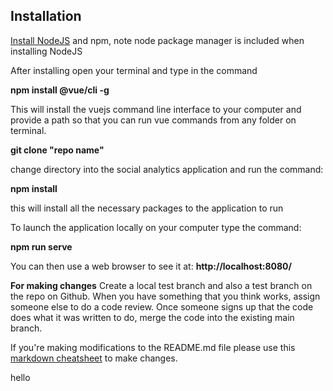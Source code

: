 ## Installation 

[Install NodeJS](https://nodejs.org/en/) and npm, note node package manager is included when installing NodeJS

After installing open your terminal and type in the command

**npm install @vue/cli -g**

This will install the vuejs command line interface to your computer and provide a path so that you can run vue commands from any folder on terminal. 

**git clone "repo name"** 

change directory into the social analytics application and run the command: 

**npm install**

this will install all the necessary packages to the application to run 

To launch the application locally on your computer type the command: 

**npm run serve**

You can then use a web browser to see it at: **http://localhost:8080/**

**For making changes**
Create a local test branch and also a test branch on the repo on Github. When you have something that you think works,
assign someone else to do a code review. Once someone signs up that the code does what it was written to do, merge the 
code into the existing main branch.

If you're making modifications to the README.md file please use this [markdown cheatsheet](https://github.com/adam-p/markdown-here/wiki/Markdown-Cheatsheet) to make changes. 

hello
